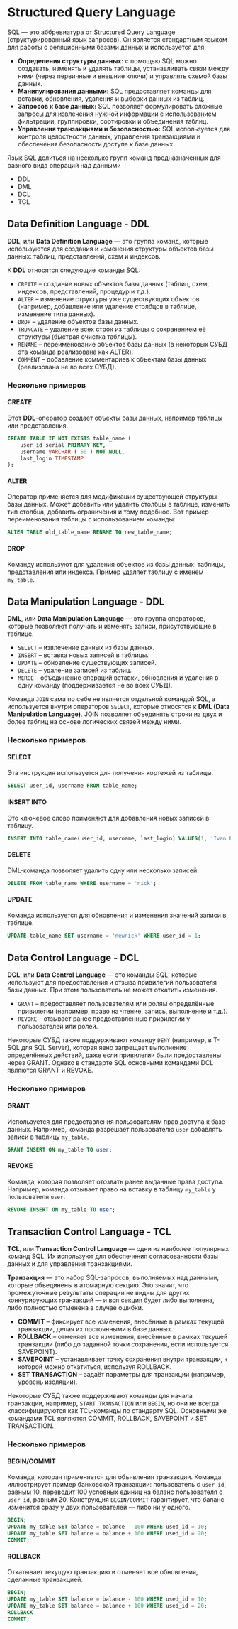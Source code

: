 # Structured Query Language

SQL — это аббревиатура от Structured Query Language (структурированный язык запросов). Он является стандартным языком
для работы с реляционными базами данных и используется для:

- **Определения структуры данных:** с помощью SQL можно создавать, изменять и удалять таблицы, устанавливать связи между
  ними (через первичные и внешние ключи) и управлять схемой базы данных.
- **Манипулирования данными:** SQL предоставляет команды для вставки, обновления, удаления и выборки данных из таблиц.
- **Запросов к базе данных:** SQL позволяет формулировать сложные запросы для извлечения нужной информации с
  использованием фильтрации, группировки, сортировки и объединения таблиц.
- **Управления транзакциями и безопасностью:** SQL используется для контроля целостности данных, управления транзакциями
  и обеспечения безопасности доступа к базе данных.

Язык SQL делиться на несколько групп команд предназначенных для разного вида операций над данными

- DDL
- DML
- DCL
- TCL

## Data Definition Language - DDL

**DDL**, или **Data Definition Language** — это группа команд, которые используются для создания и изменения структуры
объектов базы данных: таблиц, представлений, схем и индексов.

К **DDL** относятся следующие команды SQL:

- ```CREATE``` – создание новых объектов базы данных (таблиц, схем, индексов, представлений, процедур и т.д.).
- ```ALTER``` – изменение структуры уже существующих объектов (например, добавление или удаление столбцов в таблице,
  изменение типа данных).
- ```DROP``` – удаление объектов базы данных.
- ```TRUNCATE``` – удаление всех строк из таблицы с сохранением её структуры (быстрая очистка таблицы).
- ```RENAME``` – переименование объектов базы данных (в некоторых СУБД эта команда реализована как ALTER).
- ```COMMENT``` – добавление комментариев к объектам базы данных (реализована не во всех СУБД).

### Несколько примеров

#### CREATE

Этот **DDL**-оператор создает объекты базы данных, например таблицы или представления.

```sql
CREATE TABLE IF NOT EXISTS table_name (
    user_id serial PRIMARY KEY,
    username VARCHAR ( 50 ) NOT NULL,
    last_login TIMESTAMP
);
```

#### ALTER

Оператор применяется для модификации существующей структуры базы данных. Может добавить или удалить столбцы в таблице,
изменить тип столбца, добавить ограничения и тому подобное. Вот пример переименования таблицы с использованием команды:

```sql
ALTER TABLE old_table_name RENAME TO new_table_name;
```

#### DROP

Команду используют для удаления объектов из базы данных: таблицы, представления или индекса. Пример удаляет таблицу с
именем ```my_table```.

## Data Manipulation Language - DDL

**DML**, или **Data Manipulation Language** — это группа операторов, которые позволяют получать и изменять записи,
присутствующие в таблице.

- ```SELECT``` – извлечение данных из базы данных.
- ```INSERT``` – вставка новых записей в таблицы.
- ```UPDATE``` – обновление существующих записей.
- ```DELETE``` – удаление записей из таблиц.
- ````MERGE```` – объединение операций вставки, обновления и удаления в одну команду (поддерживается не во всех СУБД).

Команда ```JOIN``` сама по себе не является отдельной командой SQL, а используется внутри операторов ```SELECT```,
которые относятся к **DML (Data Manipulation Language)**. JOIN позволяет объединять строки из двух и более таблиц на
основе логических связей между ними.

### Несколько примеров

#### SELECT

Эта инструкция используется для получения кортежей из таблицы.

```sql
SELECT user_id, username FROM table_name;
```

#### INSERT INTO

Это ключевое слово применяют для добавления новых записей в таблицу.

```sql
INSERT INTO table_name(user_id, username, last_login) VALUES(1, 'Ivan Petrov', NULL)
```

#### DELETE

DML-команда позволяет удалить одну или несколько записей.

```sql
DELETE FROM table_name WHERE username = 'nick';
```

#### UPDATE

Команда используется для обновления и изменения значений записи в таблице.

```sql
UPDATE table_name SET username = 'newnick' WHERE user_id = 1;
```

## Data Control Language - DCL

**DCL**, или **Data Control Language** — это команды SQL, которые используют для предоставления и отзыва привилегий
пользователя базы данных. При этом пользователь не может откатить изменения.

- ```GRANT``` – предоставляет пользователям или ролям определённые привилегии (например, право на чтение, запись,
  выполнение и т.д.).
- ```REVOKE``` – отзывает ранее предоставленные привилегии у пользователей или ролей.

Некоторые СУБД также поддерживают команду ```DENY``` (например, в T-SQL для SQL Server), которая явно запрещает
выполнение определённых действий, даже если привилегии были предоставлены через GRANT. Однако в стандарте SQL основными
командами DCL являются GRANT и REVOKE.

### Несколько примеров

#### GRANT

Используется для предоставления пользователям прав доступа к базе данных. Например, команда разрешает
пользователю `user` добавлять записи в таблицу `my_table`.

```sql
GRANT INSERT ON my_table TO user;
```

#### REVOKE

Команда, которая позволяет отозвать ранее выданные права доступа. Например, команда отзывает право на вставку в
таблицу `my_table` у пользователя `user`.

```sql
REVOKE INSERT ON my_table TO user;
```

## Transaction Control Language - TCL

**TCL**, или **Transaction Control Language** — одни из наиболее популярных команд SQL. Их используют для обеспечения
согласованности базы данных и для управления транзакциями.

**Транзакция** — это набор SQL-запросов, выполняемых над данными, которые объединены в атомарную секцию. Это значит, что
промежуточные результаты операции не видны для других конкурирующих транзакций — и вся секция будет либо выполнена, либо
полностью отменена в случае ошибки.

- **COMMIT** – фиксирует все изменения, внесённые в рамках текущей транзакции, делая их постоянными в базе данных.
- **ROLLBACK** – отменяет все изменения, внесённые в рамках текущей транзакции (либо до заданной точки сохранения, если
  используется SAVEPOINT).
- **SAVEPOINT** – устанавливает точку сохранения внутри транзакции, к которой можно откатиться, используя ROLLBACK.
- **SET TRANSACTION** – задаёт параметры для транзакции (например, уровень изоляции).

Некоторые СУБД также поддерживают команды для начала транзакции, например, ```START TRANSACTION``` или ```BEGIN```, но
они не всегда классифицируются как TCL-команды по стандарту SQL. Основными же командами TCL являются COMMIT, ROLLBACK,
SAVEPOINT и SET TRANSACTION.

### Несколько примеров

#### BEGIN/COMMIT

Команда, которая применяется для объявления транзакции. Команда иллюстрирует пример банковской транзакции: пользователь
с `user_id`, равным 10, переводит 100 условных единиц на баланс пользователя с `user_id`, равным 20.
Конструкция ```BEGIN/COMMIT``` гарантирует, что баланс изменится сразу у двух пользователей — либо ни у одного.

```sql
BEGIN;
UPDATE my_table SET balance = balance - 100 WHERE used_id = 10;
UPDATE my_table SET balance = balance + 100 WHERE used_id = 20;
COMMIT;
```

#### ROLLBACK

Откатывает текущую транзакцию и отменяет все обновления, сделанные транзакцией.

```sql
BEGIN;
UPDATE my_table SET balance = balance - 100 WHERE used_id = 10;
UPDATE my_table SET balance = balance + 100 WHERE used_id = 20;
ROLLBACK
COMMIT;
```
